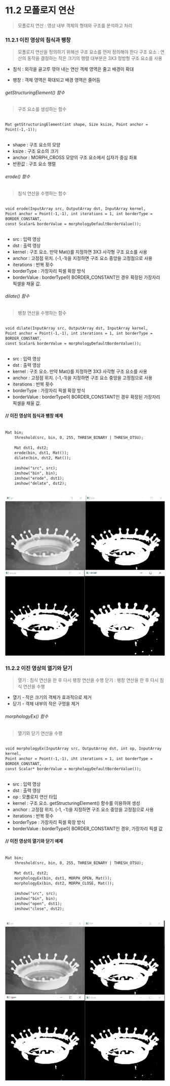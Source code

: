 11.2 모폴로지 연산
=========================
> 모폴로지 연산 : 영상 내부 객체의 형태와 구조를 분석하고 처리

### 11.2.1 이진 영상의 침식과 팽창
> 모폴로지 연산을 정의하기 위해선 구조 요소를 먼저 정의해야 한다
> 구조 요소 : 연산의 동작을 결정하는 작은 크기의 행렬
> 대부분은 3X3 정방형 구조 요소를 사용

* 침식 : 외각을 골고루 깎아 내는 연산
객체 영역은 줄고 배경이 확대

* 팽창 : 객체 영역은 확대되고 배경 영역은 줄어듬

###### getStructuringElement() 함수
> 구조 요소를 생성하는 함수
<pre>
<code>
Mat getStructuringElement(int shape, Size ksize, Point anchor = Point(-1,-1));
</code>
</pre>
* shape : 구조 요소의 모양
* ksize : 구조 요소의 크기
* anchor : MORPH_CROSS 모양의 구조 요소에서 십자가 중심 좌표
* 반환값 : 구조 요소 행렬

###### erode() 함수
> 침식 연산을 수행하는 함수
<pre>
<code>
void erode(InputArray src, OutputArray dst, InputArray kernel,
Point anchor = Point(-1,-1), int iterations = 1, int borderType = BORDER_CONSTANT,
const Scalar& borderValue = morphologyDefaultBorderValue());
</code>
</pre>
* src : 입력 영상
* dst : 출력 영상
* kernel : 구조 요소. 만약 Mat()를 지정하면 3X3 사각형 구조 요소를 사용
* anchor : 고정점 위치. (-1,-1)을 지정하면 구조 요소 중앙을 고정점으로 사용
* iterations : 반복 횟수
* borderType : 가장자리 픽셀 확장 방식
* borderValue : borderType이 BORDER_CONSTANT인 경우 확장된 가장자리 픽셀을 채울 값.

###### dilate() 함수
> 팽창 연산을 수행하는 함수
<pre>
<code>
void dilate(InputArray src, OutputArray dst, InputArray kernel,
Point anchor = Point(-1,-1), int iterations = 1, int borderType = BORDER_CONSTANT,
const Scalar& borderValue = morphologyDefaultBorderValue());
</code>
</pre>
* src : 입력 영상
* dst : 출력 영상
* kernel : 구조 요소. 만약 Mat()를 지정하면 3X3 사각형 구조 요소를 사용
* anchor : 고정점 위치. (-1,-1)을 지정하면 구조 요소 중앙을 고정점으로 사용
* iterations : 반복 횟수
* borderType : 가장자리 픽셀 확장 방식
* borderValue : borderType이 BORDER_CONSTANT인 경우 확장된 가장자리 픽셀을 채울 값.

#### // 이진 영상의 침식과 팽창 예제
<pre>
<code>
Mat bin;
	threshold(src, bin, 0, 255, THRESH_BINARY | THRESH_OTSU);

	Mat dst1, dst2;
	erode(bin, dst1, Mat());
	dilate(bin, dst2, Mat());

	imshow("src", src);
	imshow("bin", bin);
	imshow("erode", dst1);
	imshow("delate", dst2);
</code>
</pre>

![Alt text](https://github.com/kvmii/opencv/blob/main/binarization/erode,%20delate.png?raw=true)

### 11.2.2 이진 영상의 열기와 닫기
> 열기 : 침식 연산을 한 후 다시 팽창 연산을 수행
> 닫기 : 팽창 연산을 한 후 다시 침식 연산을 수행

* 열기 - 작은 크기의 객체가 효과적으로 제거
* 닫기 - 객체 내부의 작은 구멍을 제거

###### morphologyEx() 함수
> 열기와 닫기 연산을 수행
<pre>
<code>
void morphologyEx(InputArray src, OutputArray dst, int op, InputArray kernel,
Point anchor = Point(-1,-1), iht iterations = 1, int borderType = BORDER_CONSTANT,
const Scalar* borderValue = morphologyDefaultBorderValue());
</code>
</pre>
* src : 입력 영상
* dst : 출력 영상
* op : 모폴로지 연산 타입
* kernel : 구조 요소. getStructuringElement() 함수를 이용하여 생성
* anchor : 고정점 위치. (-1, -1)을 지정하면 구조 요소 중앙을 고정점으로 사용
* iterations : 반복 횟수
* borderType : 가장자리 픽셀 확장 방식
* borderValue : borderType이 BORDER_CONSTANT인 경우, 가장자리 픽셀 값

#### // 이진 영상의 열기와 닫기 예제
<pre>
<code>
Mat bin;
	threshold(src, bin, 0, 255, THRESH_BINARY | THRESH_OTSU);

	Mat dst1, dst2;
	morphologyEx(bin, dst1, MORPH_OPEN, Mat());
	morphologyEx(bin, dst2, MORPH_CLOSE, Mat());

	imshow("src", src);
	imshow("bin", bin);
	imshow("open", dst1);
	imshow("close", dst2);
</code>
</pre>
![Alt text](https://github.com/kvmii/opencv/blob/main/binarization/open,%20close.png?raw=true)
